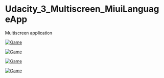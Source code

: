 # Udacity_3_Multiscreen_MiuiLanguageApp

Multiscreen application


[![Game](https://github.com/danielHamarik/Udacity_3_Multiscreen_MiuiLanguageApp/blob/master/Screenshots/numbers.png)](#features)



[![Game](https://github.com/danielHamarik/Udacity_3_Multiscreen_MiuiLanguageApp/blob/master/Screenshots/family.png)](#features)



[![Game](https://github.com/danielHamarik/Udacity_3_Multiscreen_MiuiLanguageApp/blob/master/Screenshots/colors.png)](#features)



[![Game](https://github.com/danielHamarik/Udacity_3_Multiscreen_MiuiLanguageApp/blob/master/Screenshots/phrases.png)](#features)


